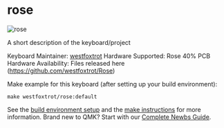 # rose

![rose](https://github.com/westfoxtrot/Rose)

A short description of the keyboard/project

Keyboard Maintainer: [westfoxtrot](https://github.com/westfoxtrot)
Hardware Supported: Rose 40% PCB
Hardware Availability: Files released here (https://github.com/westfoxtrot/Rose)

Make example for this keyboard (after setting up your build environment):

    make westfoxtrot/rose:default

See the [build environment setup](https://docs.qmk.fm/#/getting_started_build_tools) and the [make instructions](https://docs.qmk.fm/#/getting_started_make_guide) for more information. Brand new to QMK? Start with our [Complete Newbs Guide](https://docs.qmk.fm/#/newbs).
